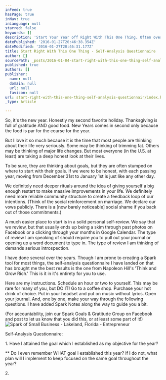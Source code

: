 ```yaml
---
inFeed: true
hasPage: true
inNav: true
inLanguage: null
starred: false
keywords: []
description: 'Start Your Year off Right With This One Thing. Often overlooked but critical to a healthy year. Self-Analysis Questionnaire '
datePublished: '2016-01-27T20:46:38.354Z'
dateModified: '2016-01-27T20:46:31.177Z'
title: Start Right With This One Thing - Self-Analysis Questionnaire
author: []
sourcePath: _posts/2016-01-04-start-right-with-this-one-thing-self-analysis-questionnair.md
published: true
authors: []
publisher:
  name: null
  domain: null
  url: null
  favicon: null
url: start-right-with-this-one-thing-self-analysis-questionnair/index.html
_type: Article

---
```

So, it's the new year. Honestly my second favorite holiday. Thanksgiving is full of gratitude AND good food. New Years comes in second only because the food is par for the course for the year.

But I love it so much because it is the time that most people are thinking about their life very seriously. Some may be thinking of trimming fat. Others may be thinking of major life changes. But most everyone (in the U.S. at least) are taking a deep honest look at their lives.

To be sure, they are thinking about goals, but they are often stumped on where to start with their goals. If we were to be honest, with each passing year, moving from December 31st to January 1st is just like any other day.

We definitely need deeper rituals around the idea of giving yourself a big enough restart to make massive improvements in your life. We definitely need more reliable community structure to create a feedback loop of our intentions. (Think of the social reinforcement on marriage. We declare our vows publicly. There is a \[now barely noticeable\] social shame if you back out of those commitments.)

A much easier place to start is in a solid personal self-review. We say that we review, but that usually ends up being a skim through past photos on Facebook or a clicking through your months in Google Calendar. The type of review I am speaking of should require you to pull out your journal or opening up a word document to type in. The type of review I am thinking of demands serious introspection.

I have done several over the years. Though I am prone to creating a Spark tool for most things, the self-analysis questionnaire I have landed on that has brought me the best results is the one from Napoleon Hill's 'Think and Grow Rich.' This is it in it's entirety for you to use.

Here are my instructions. Schedule an hour or two to yourself. This may be rare for many of you, but DO IT! Go to a coffee shop. Purchase your hot drink of choice. Put in your headset and put on music without lyrics. Open your journal. And, one by one, make your way through the following questions. I have added Spark Notes along the way to guide you a bit.

(For accountability, join our Spark Goals & Gratitude Group on Facebook and post to let us know that you did this, or at least some part of it!)
![Spark of Small Business - Lakeland, Florida - Entrepreneur](https://the-grid-user-content.s3-us-west-2.amazonaws.com/da4a170a-896c-4ff4-931c-37ecba03828b.png)

Self-Analysis Questionnaire:

1\. Have I attained the goal which I established as my objective for the year?

\*\* Do I even remember WHAT goal I established this year? If I do not, what plan will I implement to keep focused on the same goal throughout the year?

2\.